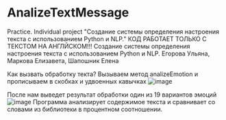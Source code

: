# AnalizeTextMessage
Practice. Individual project "Создание системы определения настроения текста с использованием Python и NLP."
КОД РАБОТАЕТ ТОЛЬКО С ТЕКСТОМ НА АНГЛЙСКОМ!!!
Создание системы определения настроения текста с использованием Python и NLP.
Егорова Ульяна, Маркова Елизавета, Шапошник Елена

Как вызвать обработку текта?
Вызываем метод analizeEmotion и прописываем в скобках и удвоенных кавычках
![image](https://user-images.githubusercontent.com/106396577/229741683-4f12ad92-5d24-4971-8550-5fed4fcd8e48.png)

После нам выведет результат обработки один из 19 вариантов эмоций
![image](https://user-images.githubusercontent.com/106396577/229746062-d97c1230-15df-47ff-8244-66a4c477b233.png)
Программа анализирует содержимое текста и сравнивает со словами из библиотеки в процентном соотношении.
